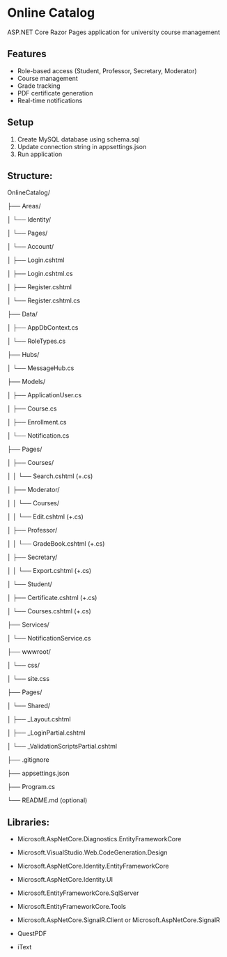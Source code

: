 ﻿# Online Catalog
ASP.NET Core Razor Pages application for university course management

## Features
- Role-based access (Student, Professor, Secretary, Moderator)
- Course management
- Grade tracking
- PDF certificate generation
- Real-time notifications

## Setup
1. Create MySQL database using schema.sql
2. Update connection string in appsettings.json
3. Run application

## Structure:

OnlineCatalog/

├── Areas/

│   └── Identity/

│       └── Pages/

│           └── Account/

│               ├── Login.cshtml

│               ├── Login.cshtml.cs

│               ├── Register.cshtml

│               └── Register.cshtml.cs

├── Data/

│   ├── AppDbContext.cs

│   └── RoleTypes.cs

├── Hubs/

│   └── MessageHub.cs

├── Models/

│   ├── ApplicationUser.cs

│   ├── Course.cs

│   ├── Enrollment.cs

│   └── Notification.cs

├── Pages/

│   ├── Courses/

│   │   └── Search.cshtml (+.cs)

│   ├── Moderator/

│   │   └── Courses/

│   │       └── Edit.cshtml (+.cs)

│   ├── Professor/

│   │   └── GradeBook.cshtml (+.cs)

│   ├── Secretary/

│   │   └── Export.cshtml (+.cs)

│   └── Student/

│       ├── Certificate.cshtml (+.cs)

│       └── Courses.cshtml (+.cs)

├── Services/

│   └── NotificationService.cs

├── wwwroot/

│   └── css/

│       └── site.css

├── Pages/

│   └── Shared/

│       ├── _Layout.cshtml

│       ├── _LoginPartial.cshtml

│       └── _ValidationScriptsPartial.cshtml

├── .gitignore

├── appsettings.json

├── Program.cs

└── README.md (optional)

## Libraries:

- Microsoft.AspNetCore.Diagnostics.EntityFrameworkCore

- Microsoft.VisualStudio.Web.CodeGeneration.Design

- Microsoft.AspNetCore.Identity.EntityFrameworkCore

- Microsoft.AspNetCore.Identity.UI

- Microsoft.EntityFrameworkCore.SqlServer

- Microsoft.EntityFrameworkCore.Tools

- Microsoft.AspNetCore.SignalR.Client or Microsoft.AspNetCore.SignalR

- QuestPDF

- iText
